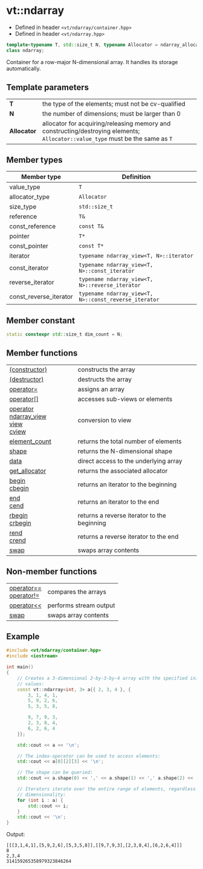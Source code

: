 vt::ndarray
===========

- Defined in header `<vt/ndarray/container.hpp>`
- Defined in header `<vt/ndarray.hpp>`

```c++
template<typename T, std::size_t N, typename Allocator = ndarray_allocator<T>>
class ndarray;
```

Container for a row-major N-dimensional array. It handles its storage automatically.

Template parameters
-------------------

|||
------------- | ----------------------------------------------------------------
**T**         | the type of the elements; must not be cv-qualified
**N**         | the number of dimensions; must be larger than 0
**Allocator** | allocator for acquiring/releasing memory and constructing/destroying elements; `Allocator::value_type` must be the same as `T`

Member types
------------

Member type            | Definition
---------------------- | -----------------------------------------------------
value_type             | `T`
allocator_type         | `Allocator`
size_type              | `std::size_t`
reference              | `T&`
const_reference        | `const T&`
pointer                | `T*`
const_pointer          | `const T*`
iterator               | `typename ndarray_view<T, N>::iterator`
const_iterator         | `typename ndarray_view<T, N>::const_iterator`
reverse_iterator       | `typename ndarray_view<T, N>::reverse_iterator`
const_reverse_iterator | `typename ndarray_view<T, N>::const_reverse_iterator`

Member constant
---------------

```c++
static constexpr std::size_t dim_count = N;
```

Member functions
----------------

|||
------------------------------------------------------- | ----------------------
[(constructor)](constructor.md#top)                     | constructs the array
[(destructor)](destructor.md#top)                       | destructs the array
[operator=](assign-operator.md#top)                     | assigns an array
[operator[]](index-operator.md#top)                     | accesses sub-views or elements
[operator ndarray_view<br/>view<br/>cview](view.md#top) | conversion to view
[element_count](element-count.md#top)                   | returns the total number of elements
[shape](shape.md#top)                                   | returns the N-dimensional shape
[data](data.md#top)                                     | direct access to the underlying array
[get_allocator](get_allocator.md#top)                   | returns the associated allocator
[begin<br/>cbegin](begin.md#top)                        | returns an iterator to the beginning
[end<br/>cend](end.md#top)                              | returns an iterator to the end
[rbegin<br/>crbegin](rbegin.md#top)                     | returns a reverse iterator to the beginning
[rend<br/>crend](rend.md#top)                           | returns a reverse iterator to the end
[swap](swap.md#top)                                     | swaps array contents

Non-member functions
--------------------

|||
--------------------------------------------------- | -----------------------
[operator==<br/>operator!=](equals-operator.md#top) | compares the arrays
[operator<<](stream-operator.md#top)                | performs stream output
[swap](free-swap.md#top)                            | swaps array contents

Example
-------

```c++
#include <vt/ndarray/container.hpp>
#include <iostream>

int main()
{
    // Creates a 3-dimensional 2-by-3-by-4 array with the specified initial
    // values:
    const vt::ndarray<int, 3> a{{ 2, 3, 4 }, {
        3, 1, 4, 1,
        5, 9, 2, 6,
        5, 3, 5, 8,

        9, 7, 9, 3,
        2, 3, 8, 4,
        6, 2, 6, 4
    }};

    std::cout << a << '\n';

    // The index-operator can be used to access elements:
    std::cout << a[0][2][3] << '\n';

    // The shape can be queried:
    std::cout << a.shape(0) << ',' << a.shape(1) << ',' a.shape(2) << '\n';

    // Iterators iterate over the entire range of elements, regardless of
    // dimensionality:
    for (int i : a) {
        std::cout << i;
    }
    std::cout << '\n';
}
```

Output:

```
[[[3,1,4,1],[5,9,2,6],[5,3,5,8]],[[9,7,9,3],[2,3,8,4],[6,2,6,4]]]
8
2,3,4
314159265358979323846264
```
